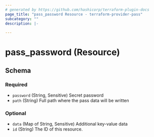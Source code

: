 ```yaml
---
# generated by https://github.com/hashicorp/terraform-plugin-docs
page_title: "pass_password Resource - terraform-provider-pass"
subcategory: ""
description: |-
  
---
```


# pass_password (Resource)





<!-- schema generated by tfplugindocs -->
## Schema

### Required

- `password` (String, Sensitive) Secret password
- `path` (String) Full path where the pass data will be written

### Optional

- `data` (Map of String, Sensitive) Additional key-value data
- `id` (String) The ID of this resource.


